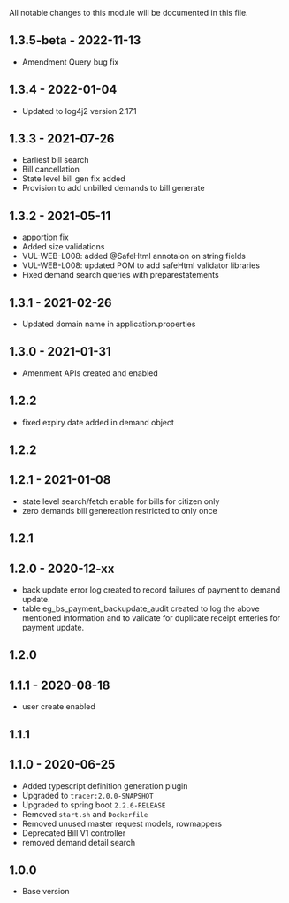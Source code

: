 
All notable changes to this module will be documented in this file.
## 1.3.5-beta - 2022-11-13
- Amendment Query bug fix

## 1.3.4 - 2022-01-04
- Updated to log4j2 version 2.17.1

## 1.3.3 - 2021-07-26

 - Earliest bill search
 - Bill cancellation
 - State level bill gen fix added
 - Provision to add unbilled demands to bill generate

## 1.3.2 - 2021-05-11
- apportion fix
- Added size validations
- VUL-WEB-L008: added @SafeHtml annotaion on string fields
- VUL-WEB-L008: updated POM to add safeHtml validator libraries
- Fixed demand search queries with preparestatements

## 1.3.1 - 2021-02-26
- Updated domain name in application.properties

## 1.3.0 - 2021-01-31

- Amenment APIs created and enabled


## 1.2.2

- fixed expiry date added in demand object

## 1.2.2

## 1.2.1 - 2021-01-08

- state level search/fetch enable for bills for citizen only
- zero demands bill genereation restricted to only once

## 1.2.1

## 1.2.0 - 2020-12-xx

- back update error log created to record failures of payment to demand update.
- table eg_bs_payment_backupdate_audit created to log the above mentioned information and to validate for duplicate receipt enteries for payment update.

## 1.2.0

## 1.1.1 - 2020-08-18

- user create enabled

## 1.1.1

## 1.1.0 - 2020-06-25

- Added typescript definition generation plugin
- Upgraded to `tracer:2.0.0-SNAPSHOT`
- Upgraded to spring boot `2.2.6-RELEASE`
- Removed `start.sh` and `Dockerfile`
- Removed unused master request models, rowmappers
- Deprecated Bill V1 controller
- removed demand detail search

## 1.0.0

- Base version
